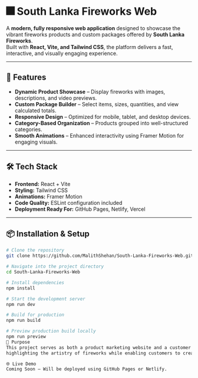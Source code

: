 # 🎆 South Lanka Fireworks Web

A **modern, fully responsive web application** designed to showcase the vibrant fireworks products and custom packages offered by **South Lanka Fireworks**.  
Built with **React, Vite, and Tailwind CSS**, the platform delivers a fast, interactive, and visually engaging experience.

---

## 🚀 Features

- **Dynamic Product Showcase** – Display fireworks with images, descriptions, and video previews.
- **Custom Package Builder** – Select items, sizes, quantities, and view calculated totals.
- **Responsive Design** – Optimized for mobile, tablet, and desktop devices.
- **Category-Based Organization** – Products grouped into well-structured categories.
- **Smooth Animations** – Enhanced interactivity using Framer Motion for engaging visuals.

---

## 🛠️ Tech Stack

- **Frontend:** React + Vite
- **Styling:** Tailwind CSS
- **Animations:** Framer Motion
- **Code Quality:** ESLint configuration included
- **Deployment Ready For:** GitHub Pages, Netlify, Vercel

---

## 📦 Installation & Setup

```bash
# Clone the repository
git clone https://github.com/MalithShehan/South-Lanka-Fireworks-Web.git

# Navigate into the project directory
cd South-Lanka-Fireworks-Web

# Install dependencies
npm install

# Start the development server
npm run dev

# Build for production
npm run build

# Preview production build locally
npm run preview
🎯 Purpose
This project serves as both a product marketing website and a customer engagement tool,
highlighting the artistry of fireworks while enabling customers to create personalized purchase packages with ease.

🌐 Live Demo
Coming Soon – Will be deployed using GitHub Pages or Netlify.

